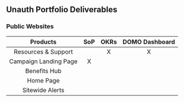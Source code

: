## Unauth Portfolio Deliverables

### Public Websites

| Products             | SoP| OKRs | DOMO Dashboard |
|:--:|:--:|:--:|:--:|
|Resources & Support   |                  |   X  |        X       |
|Campaign Landing Page |        X         |      |                |
|Benefits Hub          |                  |      |                |
|Home Page             |                  |      |                |
|Sitewide Alerts       |                  |      |                |

